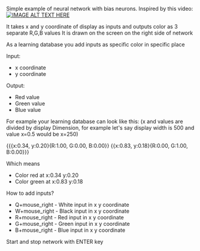Simple example of neural network with bias neurons.
Inspired by this video:
[![IMAGE ALT TEXT HERE](https://img.youtube.com/vi/YOUTUBE_VIDEO_ID_HERE/0.jpg)](https://www.youtube.com/watch?v=Zrrnqd0rCXg&t=3s)

It takes x and y coordinate of display as inputs and outputs color as 3 separate R,G,B values
It is drawn on the screen on the right side of network

As a learning database you add inputs as specific color in specific place

Input:
- x coordinate
- y coordinate

Output:
- Red value
- Green value
- Blue value

For example your learning database can look like this:
(x and values are divided by display Dimension, for example let's say display width is 500 and value x=0.5 would be x=250)

{{{x:0.34, y:0.20}{R:1.00, G:0.00, B:0.00}} {{x:0.83, y:0.18}{R:0.00, G:1.00, B:0.00}}}

Which means 
- Color red at x:0.34 y:0.20
- Color green at x:0.83 y:0.18

How to add inputs?
- Q+mouse_right - White input in x y coordinate
- W+mouse_right - Black input in x y coordinate
- R+mouse_right - Red input in x y coordinate
- G+mouse_right - Green input in x y coordinate
- B+mouse_right - Blue input in x y coordinate

Start and stop network with ENTER key